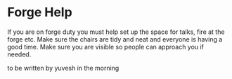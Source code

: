 # Forge Help

If you are on forge duty you must help set up the space for talks, fire at the forge etc.
Make sure the chairs are tidy and neat and everyone is having a good time. Make sure you are visible so people can approach you if needed.


to be written by yuvesh in the morning

